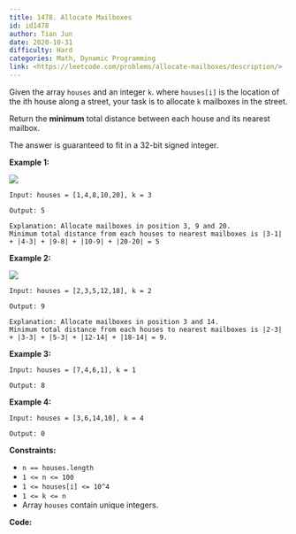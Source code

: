 ```yaml
---
title: 1478. Allocate Mailboxes
id: id1478
author: Tian Jun
date: 2020-10-31
difficulty: Hard
categories: Math, Dynamic Programming
link: <https://leetcode.com/problems/allocate-mailboxes/description/>
---
```


Given the array `houses` and an integer `k`. where `houses[i]` is the location
of the ith house along a street, your task is to allocate `k` mailboxes in the
street.

Return the **minimum** total distance between each house and its nearest
mailbox.

The answer is guaranteed to fit in a 32-bit signed integer.



**Example 1:**

![](https://assets.leetcode.com/uploads/2020/05/07/sample_11_1816.png)
            
	Input: houses = [1,4,8,10,20], k = 3    
	Output: 5    
	Explanation: Allocate mailboxes in position 3, 9 and 20.    Minimum total distance from each houses to nearest mailboxes is |3-1| + |4-3| + |9-8| + |10-9| + |20-20| = 5     

**Example 2:**

**![](https://assets.leetcode.com/uploads/2020/05/07/sample_2_1816.png)**
            
	Input: houses = [2,3,5,12,18], k = 2    
	Output: 9    
	Explanation: Allocate mailboxes in position 3 and 14.    Minimum total distance from each houses to nearest mailboxes is |2-3| + |3-3| + |5-3| + |12-14| + |18-14| = 9.    

**Example 3:**
            
	Input: houses = [7,4,6,1], k = 1    
	Output: 8    

**Example 4:**
            
	Input: houses = [3,6,14,10], k = 4    
	Output: 0    



**Constraints:**

  * `n == houses.length`
  * `1 <= n <= 100`
  * `1 <= houses[i] <= 10^4`
  * `1 <= k <= n`
  * Array `houses` contain unique integers.


**Code:**
